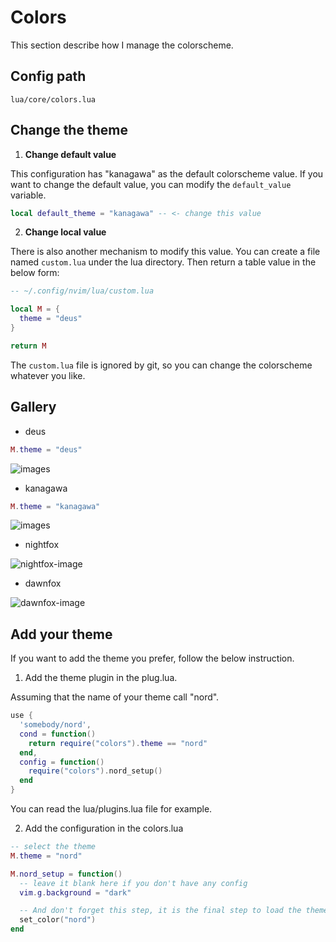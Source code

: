 # Colors

This section describe how I manage the colorscheme.

## Config path

```text
lua/core/colors.lua
```

## Change the theme

1. **Change default value**

This configuration has "kanagawa" as the default colorscheme value.
If you want to change the default value, you can modify the `default_value` variable.

```lua
local default_theme = "kanagawa" -- <- change this value
```

2. **Change local value**

There is also another mechanism to modify this value.
You can create a file named `custom.lua` under the lua directory.
Then return a table value in the below form:

```lua
-- ~/.config/nvim/lua/custom.lua

local M = {
  theme = "deus"
}

return M
```

The `custom.lua` file is ignored by git, so you can change the colorscheme whatever you like.

## Gallery

* deus

```lua
M.theme = "deus"
```

![images](https://raw.githubusercontent.com/Avimitin/nvim/master/docs/images/deus.png)

* kanagawa 

```lua
M.theme = "kanagawa"
```

![images](https://raw.githubusercontent.com/Avimitin/nvim/master/docs/images/kanagawa.png)

* nightfox

![nightfox-image](https://user-images.githubusercontent.com/2746374/158456286-9e3ee657-60e6-49d8-b85e-dcab285b31c3.png) 

* dawnfox

![dawnfox-image](https://user-images.githubusercontent.com/2746374/158456278-c5d656de-c445-44b8-9813-9fc91ffbce4c.png) 

## Add your theme

If you want to add the theme you prefer, follow the below instruction.

1. Add the theme plugin in the plug.lua.

Assuming that the name of your theme call "nord".

```lua
use {
  'somebody/nord',
  cond = function()
    return require("colors").theme == "nord"
  end,
  config = function()
    require("colors").nord_setup()
  end
}
```

You can read the lua/plugins.lua file for example.

2. Add the configuration in the colors.lua

```lua
-- select the theme
M.theme = "nord"

M.nord_setup = function()
  -- leave it blank here if you don't have any config
  vim.g.background = "dark"

  -- And don't forget this step, it is the final step to load the theme
  set_color("nord")
end
```
